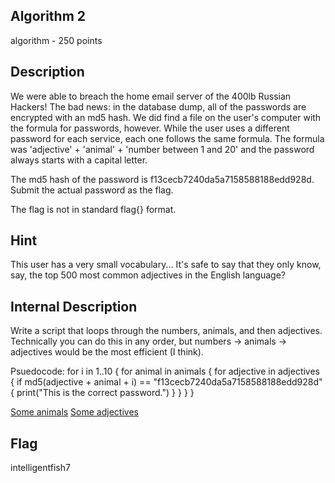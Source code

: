 ## Algorithm 2
algorithm - 250 points

Description
------------
We were able to breach the home email server of the 400lb Russian Hackers!
The bad news: in the database dump, all of the passwords are encrypted with an md5 hash.
We did find a file on the user's computer with the formula for passwords, however.  While the user uses a different password for each service, each one follows the same formula.  The formula was 'adjective' + 'animal' + 'number between 1 and 20' and the password always starts with a capital letter.

The md5 hash of the password is f13cecb7240da5a7158588188edd928d.  Submit the actual password as the flag.

The flag is not in standard flag{} format.

Hint
------------
This user has a very small vocabulary... It's safe to say that they only know, say, the top 500 most common adjectives in the English language?

Internal Description
------------
Write a script that loops through the numbers, animals, and then adjectives.  Technically you can do this in any order, but numbers -> animals -> adjectives would be the most efficient (I think).

Psuedocode:
for i in 1..10 {
  for animal in animals {
    for adjective in adjectives {
      if md5(adjective + animal + i) == "f13cecb7240da5a7158588188edd928d" {
        print("This is the correct password.")
      }
     }
  }
}

[Some animals](https://answers.yahoo.com/question/index?qid=20110213152319AAl7hf4)
[Some adjectives](http://www.knowledgeicon.com/Top-Adjectives.pdf)

Flag
------------
intelligentfish7
